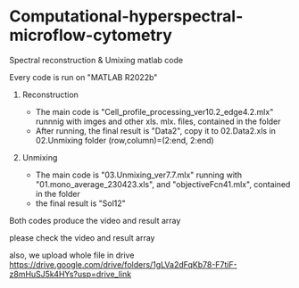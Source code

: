 # Computational-hyperspectral-microflow-cytometry
Spectral reconstruction &amp; Umixing matlab code 


Every code is run on "MATLAB R2022b"

01. Reconstruction
	- The main code is "Cell_profile_processing_ver10.2_edge4.2.mlx"
		runnnig with imges and other xls. mlx. files, contained in the folder
	- After running, the final result is "Data2", copy it to 02.Data2.xls in 02.Unmixing folder
		(row,column)=(2:end, 2:end)

02. Unmixing
	- The main code is "03.Unmixing_ver7.7.mlx"
		running with "01.mono_average_230423.xls", and "objectiveFcn41.mlx", contained in the folder
	- the final result is "Sol12"


Both codes produce the video and result array

please check the video and result array



also, we upload whole file in drive
https://drive.google.com/drive/folders/1gLVa2dFqKb78-F7tiF-z8mHuSJ5k4HYs?usp=drive_link
